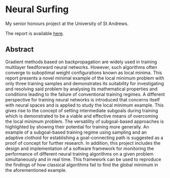 # Neural Surfing

My senior honours project at the University of St Andrews. 

The report is available [here](report/report.pdf).

## Abstract
Gradient methods based on backpropagation are widely used in training multilayer feedforward neural networks. 
However, such algorithms often converge to suboptimal weight configurations known as local minima. 
This report presents a novel minimal example of the local minimum problem with only three training samples and demonstrates its suitability for investigating and resolving said problem by analysing its mathematical properties and conditions leading to the failure of conventional training regimes. 
A different perspective for training neural networks is introduced that concerns itself with neural spaces and is applied to study the local minimum example.
This gives rise to the concept of setting intermediate subgoals during training which is demonstrated to be a viable and effective means of overcoming the local minimum problem. 
The versatility of subgoal-based approaches is highlighted by showing their potential for training more generally. 
An example of a subgoal-based training regime using sampling and an adaptive clothoid for establishing a goal-connecting path is suggested as a proof of concept for further research. 
In addition, this project includes the design and implementation of a software framework for monitoring the performance of different neural training algorithms on a given problem simultaneously and in real time. 
This framework can be used to reproduce the findings of how classical algorithms fail to find the global minimum in the aforementioned example.

